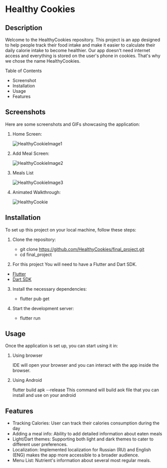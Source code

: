 # Healthy Cookies

## Description

Welcome to the HealthyCookies repository.
This project is an app designed to help people track their food intake and make it easier to calculate their daily calorie intake to become healthier.
Our app doesn't need internet access and everything is stored on the user's phone in cookies. That's why we chose the name HealthyCookies.

Table of Contents

- Screenshot
- Installation
- Usage
- Features

## Screenshots

Here are some screenshots and GIFs showcasing the application:

1. Home Screen:
   
   ![HealthyCookieImage1](https://github.com/user-attachments/assets/f1bb8e2f-39fc-4798-aace-541f53615803)

3. Add Meal Screen:
   
   ![HealthyCookieImage2](https://github.com/user-attachments/assets/14c561cf-9e1c-4b87-b48f-962d8dadd794)

5. Meals List
   
   ![HealthyCookieImage3](https://github.com/user-attachments/assets/a323dd21-86a1-4ea6-b626-53428d718b20)

7. Animated Walkthrough:
   
   ![HealthyCookie](https://github.com/user-attachments/assets/967be911-6bdf-4de8-99e8-8ad1637aa675)


## Installation

To set up this project on your local machine, follow these steps:

1. Clone the repository:
    
    - git clone https://github.com/HealthyCookies/final_project.git
    - cd final_project

2. For this project You will need to have a Flutter and Dart SDK.

  - [Flutter]([https://docs.flutter.dev/get-started/codelab](https://docs.flutter.dev/get-started/install))
  - [Dart SDK]([https://docs.flutter.dev/cookbook](https://dart.dev/get-dart))
    
3. Install the necessary dependencies:

    - flutter pub get
    
5. Start the development server:
    
    - flutter run

## Usage

Once the application is set up, you can start using it in:

1. Using browser

   IDE will open your browser and you can interact with the app inside the browser.

2. Using Android
   
   flutter build apk --release
   This command will build aok file that you can install and use on your android

## Features

- Tracking Calories: User can track their calories consumption during the day
- Adding a meal info: Ability to add detailed information about eaten meals
- Light/Dart themes: Supporting both light and dark themes to cater to different user preferences. 
- Localization: Implemented localization for Russian (RU) and English (ENG) makes the app more accessible to a broader audience. 
- Menu List: Nutrient's information about several most regular meals.
